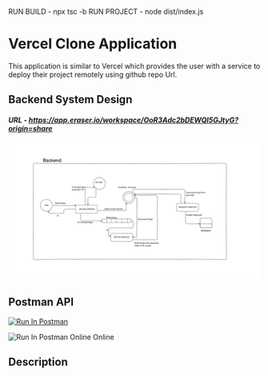 

RUN BUILD - npx tsc -b
RUN PROJECT - node dist/index.js

# Vercel Clone Application

This application is similar to Vercel which provides the user with a service to deploy their project remotely using github repo Url.

## Backend System Design
##### URL - https://app.eraser.io/workspace/OoR3Adc2bDEWQI5GJtyG?origin=share

![Backend System Design](./assets/SystemDesign/Backend.png)

## Postman API
[<img src="https://run.pstmn.io/button.svg" alt="Run In Postman" style="width: 128px; height: 32px;">](https://god.gw.postman.com/run-collection/13685813-07cab3fb-1cd7-41b2-a7a2-985f8fbe7fa9?action=collection%2Ffork&source=rip_markdown&collection-url=entityId%3D13685813-07cab3fb-1cd7-41b2-a7a2-985f8fbe7fa9%26entityType%3Dcollection%26workspaceId%3D56c71d8a-746a-498f-823a-171ceda3e16e)

[<a target="_blank"><img src="https://run.pstmn.io/button.svg"  alt="Run In Postman Online" style="width: 128px; height: 32px;"></a>](https://www.postman.com/lunar-module-specialist-7066311/workspace/github/collection/13685813-07cab3fb-1cd7-41b2-a7a2-985f8fbe7fa9?action=share&creator=13685813) Online

## Description





